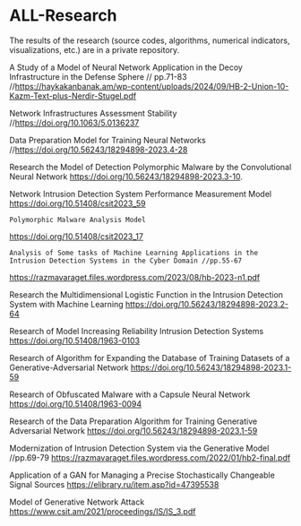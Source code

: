 # ALL-Research
The results of the research (source codes, algorithms, numerical indicators, visualizations, etc.) are in a private repository.

 A Study of a Model of Neural Network Application in the Decoy Infrastructure in the Defense Sphere // pp.71-83 //https://haykakanbanak.am/wp-content/uploads/2024/09/HB-2-Union-10-Kazm-Text-plus-Nerdir-Stugel.pdf
  
 Network Infrastructures Assessment Stability //https://doi.org/10.1063/5.0136237
 
 Data Preparation Model for Training Neural Networks //https://doi.org/10.56243/18294898-2023.4-28
 
 Research the Model of Detection Polymorphic Malware by the Convolutional Neural Network
https://doi.org/10.56243/18294898-2023.3-10.
 
  Network Intrusion Detection System Performance Measurement Model
https://doi.org/10.51408/csit2023_59
 
    Polymorphic Malware Analysis Model
 https://doi.org/10.51408/csit2023_17 

    Analysis of Some tasks of Machine Learning Applications in the Intrusion Detection Systems in the Cyber Domain //pp.55-67
   https://razmavaraget.files.wordpress.com/2023/08/hb-2023-n1.pdf 

   Research the Multidimensional Logistic Function in the Intrusion Detection System with Machine Learning
       https://doi.org/10.56243/18294898-2023.2-64 

   Research of Model Increasing Reliability Intrusion Detection Systems
      https://doi.org/10.51408/1963-0103
 
  Research of Algorithm for Expanding the Database of Training Datasets of a Generative-Adversarial Network
      https://doi.org/10.56243/18294898-2023.1-59

  Research of Obfuscated Malware with a Capsule Neural Network
      https://doi.org/10.51408/1963-0094

  Research of the Data Preparation Algorithm for Training Generative Adversarial Network
      https://doi.org/10.56243/18294898-2023.1-59  

  Modernization of Intrusion Detection System via the Generative Model //pp.69-79
     https://razmavaraget.files.wordpress.com/2022/01/hb2-final.pdf  

  Application of a GAN for Managing a Precise Stochastically Changeable Signal Sources
    https://elibrary.ru/item.asp?id=47395538  

 Model of Generative Network Attack
     https://www.csit.am/2021/proceedings/IS/IS_3.pdf     
 
